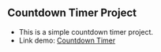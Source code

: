 ## Countdown Timer Project

- This is a simple countdown timer project.
- Link demo: [Countdown Timer](https://countdown-timer-qhtrungs-projects.vercel.app/)
